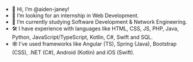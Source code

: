 - 👋 Hi, I’m @aiden-janey!
- 👀 I’m looking for an internship in Web Development.
- 🌱 I’m currently studying Software Development & Network Engineering.
- 🛠  I have experience with languages like HTML, CSS, JS, PHP, Java, Python, JavaScript/TypeScript, Kotlin, C#, Swift and SQL.
- 🕸 I've used frameworks like Angular (TS), Spring (Java), Bootstrap (CSS), .NET (C#), Android (Kotlin) and iOS (Swift). 
